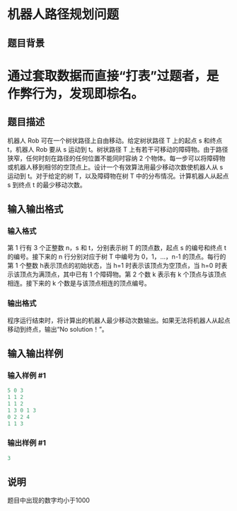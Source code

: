 # 机器人路径规划问题

## 题目背景

# 通过套取数据而直接“打表”过题者，是作弊行为，发现即棕名。

## 题目描述

机器人 Rob 可在一个树状路径上自由移动。给定树状路径 T 上的起点 s 和终点 t，机器人 Rob 要从 s 运动到 t。树状路径 T 上有若干可移动的障碍物。由于路径狭窄，任何时刻在路径的任何位置不能同时容纳 2 个物体。每一步可以将障碍物或机器人移到相邻的空顶点上。设计一个有效算法用最少移动次数使机器人从 s 运动到 t。对于给定的树 T，以及障碍物在树 T 中的分布情况。计算机器人从起点 s 到终点 t 的最少移动次数。

## 输入输出格式

### 输入格式

第 1 行有 3 个正整数 n，s 和 t，分别表示树 T 的顶点数，起点 s 的编号和终点 t 的编号。接下来的 n 行分别对应于树 T 中编号为 0，1，…，n-1 的顶点。每行的第 1 个整数 h表示顶点的初始状态，当 h=1 时表示该顶点为空顶点，当 h=0 时表示该顶点为满顶点，其中已有 1 个障碍物。第 2 个数 k 表示有 k 个顶点与该顶点相连。接下来的 k 个数是与该顶点相连的顶点编号。

### 输出格式

程序运行结束时，将计算出的机器人最少移动次数输出。如果无法将机器人从起点移动到终点，输出“No solution！”。

## 输入输出样例

### 输入样例 #1

```cpp
5 0 3
1 1 2
1 1 2
1 3 0 1 3
0 2 2 4
1 1 3 
```


### 输出样例 #1

```cpp
3
```


## 说明

题目中出现的数字均小于1000

